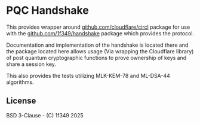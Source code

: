 # PQC Handshake

This provides wrapper around [github.com/cloudflare/circl](https://github.com/cloudflare/circl) package for use with 
the [github.com/1f349/handshake](https://github.com/1f349/handshake) package which provides the protocol.

Documentation and implementation of the handshake is located there and the package located here allows usage (Via wrapping the Cloudflare library)
of post quantum cryptographic functions to prove ownership of keys and share a session key.

This also provides the tests utilizing MLK-KEM-78 and ML-DSA-44 algorithms.

## License
BSD 3-Clause - (C) 1f349 2025
